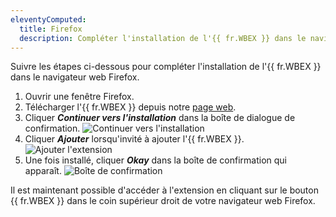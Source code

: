 ```yaml
---
eleventyComputed:
  title: Firefox
  description: Compléter l'installation de l'{{ fr.WBEX }} dans le navigateur web Firefox.
---
```

Suivre les étapes ci-dessous pour compléter l'installation de l'{{ fr.WBEX }} dans le navigateur web Firefox.

1. Ouvrir une fenêtre Firefox.
1. Télécharger l'{{ fr.WBEX }} depuis notre [page web](https://devolutions.net/workspace).
1. Cliquer ***Continuer vers l'installation*** dans la boîte de dialogue de confirmation.
![Continuer vers l'installation](https://cdnweb.devolutions.net/docs/docs_en_dwl_Dwl4004.png)
1. Cliquer ***Ajouter*** lorsqu'invité à ajouter l'{{ fr.WBEX }}.
![Ajouter l'extension](https://cdnweb.devolutions.net/docs/INTERFACE2021.png)
1. Une fois installé, cliquer ***Okay*** dans la boîte de confirmation qui apparaît.
![Boîte de confirmation](https://cdnweb.devolutions.net/docs/INTERFACE2022.png)

Il est maintenant possible d'accéder à l'extension en cliquant sur le bouton {{ fr.WBEX }} dans le coin supérieur droit de votre navigateur web Firefox.
